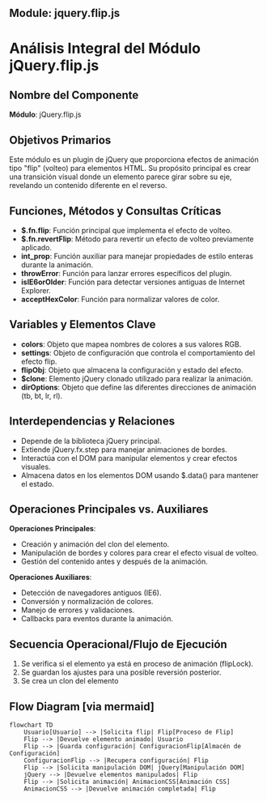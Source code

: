 ## Module: jquery.flip.js

# Análisis Integral del Módulo jQuery.flip.js

## Nombre del Componente
**Módulo**: jQuery.flip.js

## Objetivos Primarios
Este módulo es un plugin de jQuery que proporciona efectos de animación tipo "flip" (volteo) para elementos HTML. Su propósito principal es crear una transición visual donde un elemento parece girar sobre su eje, revelando un contenido diferente en el reverso.

## Funciones, Métodos y Consultas Críticas
- **$.fn.flip**: Función principal que implementa el efecto de volteo.
- **$.fn.revertFlip**: Método para revertir un efecto de volteo previamente aplicado.
- **int_prop**: Función auxiliar para manejar propiedades de estilo enteras durante la animación.
- **throwError**: Función para lanzar errores específicos del plugin.
- **isIE6orOlder**: Función para detectar versiones antiguas de Internet Explorer.
- **acceptHexColor**: Función para normalizar valores de color.

## Variables y Elementos Clave
- **colors**: Objeto que mapea nombres de colores a sus valores RGB.
- **settings**: Objeto de configuración que controla el comportamiento del efecto flip.
- **flipObj**: Objeto que almacena la configuración y estado del efecto.
- **$clone**: Elemento jQuery clonado utilizado para realizar la animación.
- **dirOptions**: Objeto que define las diferentes direcciones de animación (tb, bt, lr, rl).

## Interdependencias y Relaciones
- Depende de la biblioteca jQuery principal.
- Extiende jQuery.fx.step para manejar animaciones de bordes.
- Interactúa con el DOM para manipular elementos y crear efectos visuales.
- Almacena datos en los elementos DOM usando $.data() para mantener el estado.

## Operaciones Principales vs. Auxiliares
**Operaciones Principales**:
- Creación y animación del clon del elemento.
- Manipulación de bordes y colores para crear el efecto visual de volteo.
- Gestión del contenido antes y después de la animación.

**Operaciones Auxiliares**:
- Detección de navegadores antiguos (IE6).
- Conversión y normalización de colores.
- Manejo de errores y validaciones.
- Callbacks para eventos durante la animación.

## Secuencia Operacional/Flujo de Ejecución
1. Se verifica si el elemento ya está en proceso de animación (flipLock).
2. Se guardan los ajustes para una posible reversión posterior.
3. Se crea un clon del elemento
## Flow Diagram [via mermaid]
```mermaid
flowchart TD
    Usuario[Usuario] --> |Solicita flip| Flip[Proceso de Flip]
    Flip --> |Devuelve elemento animado| Usuario
    Flip --> |Guarda configuración| ConfiguracionFlip[Almacén de Configuración]
    ConfiguracionFlip --> |Recupera configuración| Flip
    Flip --> |Solicita manipulación DOM| jQuery[Manipulación DOM]
    jQuery --> |Devuelve elementos manipulados| Flip
    Flip --> |Solicita animación| AnimacionCSS[Animación CSS]
    AnimacionCSS --> |Devuelve animación completada| Flip
```
